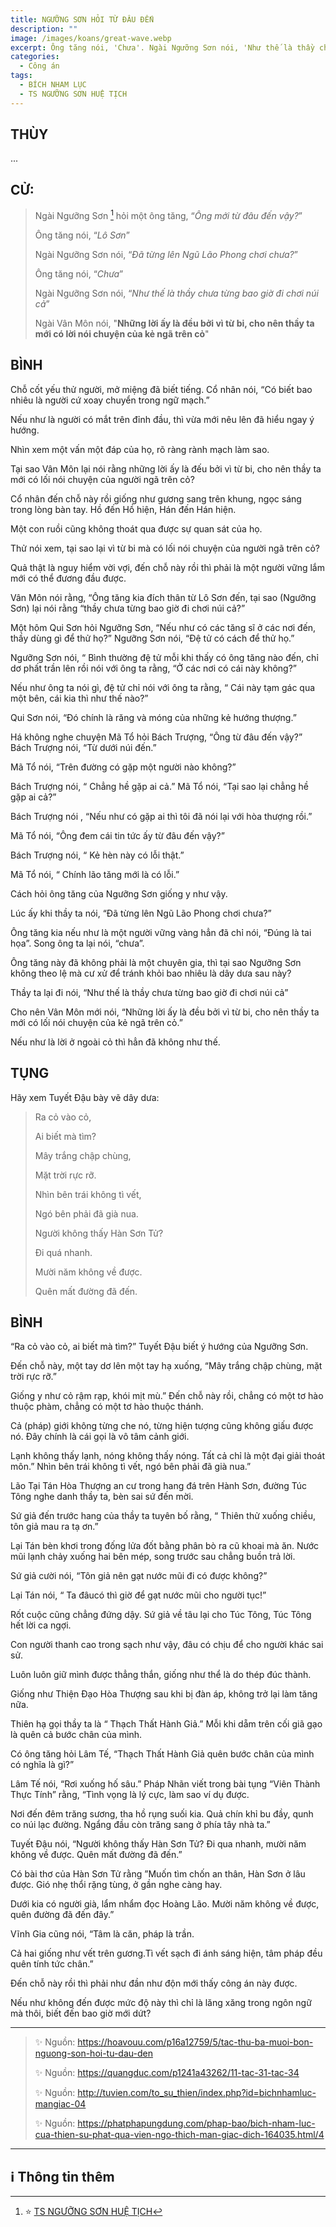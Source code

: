 ```yaml
---
title: NGƯỠNG SƠN HỎI TỪ ĐÂU ĐẾN
description: ""
image: /images/koans/great-wave.webp
excerpt: Ông tăng nói, 'Chưa'. Ngài Ngưỡng Sơn nói, 'Như thế là thầy chưa từng bao giờ đi chơi núi cả'
categories:
  - Công án
tags:
  - BÍCH NHAM LỤC
  - TS NGƯỠNG SƠN HUỆ TỊCH
---
```


## THÙY

...

## CỬ:

> Ngài Ngưỡng Sơn [^1] hỏi một ông tăng, “_Ông mới từ đâu đến vậy?_”
>
> Ông tăng nói, “_Lô Sơn_”
>
> Ngài Ngưỡng Sơn nói, “_Đã từng lên Ngũ Lão Phong chơi chưa?_”
>
> Ông tăng nói, “_Chưa_”
>
> Ngài Ngưỡng Sơn nói, “_Như thế là thầy chưa từng bao giờ đi chơi núi cả_”
>
> Ngài Vân Môn nói, "**Những lời ấy là đều bởi vì từ bi, cho nên thầy ta mới có lời nói chuyện của kẻ ngã trên cỏ**"

## BÌNH

Chỗ cốt yếu thử người, mở miệng đã biết tiếng. Cổ nhân nói, “Có biết bao nhiêu là người cứ xoay chuyển trong ngữ mạch.”

Nếu như là người có mắt trên đỉnh đầu, thì vừa mới nêu lên đã hiểu ngay ý hướng.

Nhìn xem một vấn một đáp của họ, rõ ràng rành mạch làm sao.

Tại sao Vân Môn lại nói rằng những lời ấy là đếu bởi vì từ bi, cho nên thầy ta mới có lối nói chuyện của người ngã trên cỏ?

Cổ nhân đến chỗ này rồi giống như gương sang trên khung, ngọc sáng trong lòng bàn tay. Hồ đến Hồ hiện, Hán đến Hán hiện.

Một con ruồi cũng không thoát qua được sự quan sát của họ.

Thử nói xem, tại sao lại vì từ bi mà có lối nói chuyện của người ngã trên cỏ?

Quả thật là nguy hiểm vời vợi, đến chỗ này rồi thì phải là một người vững lắm mới có thể đương đầu được.

Vân Môn nói rằng, “Ông tăng kia đích thân từ Lô Sơn đến, tại sao (Ngưỡng Sơn) lại nói rằng “thầy chưa từng bao giờ đi chơi núi cả?”

Một hôm Qui Sơn hỏi Ngưỡng Sơn, “Nếu như có các tăng sĩ ở các nơi đến, thầy dùng gì để thử họ?” Ngưỡng Sơn nói, “Đệ tử có cách để thử họ.”

Ngưỡng Sơn nói, “ Bình thường đệ tử mỗi khi thấy có ông tăng nào đến, chỉ dơ phất trần lên rồi nói với ông ta rằng, “Ở các nơi có cái này không?”

Nếu như ông ta nói gì, đệ tử chỉ nói với ông ta rằng, “ Cái này tạm gác qua một bên, cái kia thì như thế nào?”

Qui Sơn nói, “Đó chính là răng và móng của những kẻ hướng thượng.”

Há không nghe chuyện Mã Tổ hỏi Bách Trượng, “Ông từ đâu đến vậy?” Bách Trượng nói, “Từ dưới núi đến.”

Mã Tổ nói, “Trên đường có gặp một người nào không?”

Bách Trượng nói, “ Chẳng hề gặp ai cả.” Mã Tổ nói, “Tại sao lại chẳng hề gặp ai cả?”

Bách Trượng nói , “Nếu như có gặp ai thì tôi đã nói lại với hòa thượng rồi.”

Mã Tổ nói, “Ông đem cái tin tức ấy từ đâu đến vậy?”

Bách Trượng nói, “ Kẻ hèn này có lỗi thật.”

Mã Tổ nói, “ Chính lão tăng mới là có lỗi.”

Cách hỏi ông tăng của Ngưỡng Sơn giống y như vậy.

Lúc ấy khi thầy ta nói, “Đã từng lên Ngũ Lão Phong chơi chưa?”

Ông tăng kia nếu như là một người vững vàng hẳn đã chỉ nói, “Đúng là tai họa”. Song ông ta lại nói, “chưa”.

Ông tăng này đã không phải là một chuyên gia, thì tại sao Ngưỡng Sơn không theo lệ mà cư xử để tránh khỏi bao nhiêu là dây dưa sau này?

Thầy ta lại đi nói, “Như thế là thầy chưa từng bao giờ đi chơi núi cả”

Cho nên Vân Môn mới nói, “Những lời ấy là đều bởi vì từ bi, cho nên thầy ta mới có lối nói chuyện của kẻ ngã trên cỏ.”

Nếu như là lời ở ngoài cỏ thì hẳn đã không như thế.

## TỤNG

Hãy xem Tuyết Đậu bày vẽ dây dưa:

> Ra cỏ vào cỏ,
>
> Ai biết mà tìm?
>
> Mây trắng chập chùng,
>
> Mặt trời rực rỡ.
>
> Nhìn bên trái không tì vết,
>
> Ngó bên phải đã già nua.
>
> Người không thấy Hàn Sơn Tử?
>
> Đi quá nhanh.
>
> Mười năm không về được.
>
> Quên mất đường đã đến.

## BÌNH

“Ra cỏ vào cỏ, ai biết mà tìm?” Tuyết Đậu biết ý hướng của Ngưỡng Sơn.

Đến chỗ này, một tay dơ lên một tay hạ xuống, “Mây trắng chập chùng, mặt trời rực rỡ.”

Giống y như cỏ rậm rạp, khói mịt mù.” Đến chỗ này rồi, chẳng có một tơ hào thuộc phàm, chẳng có một tơ hào thuộc thánh.

Cả (pháp) giới không từng che nó, từng hiện tượng cũng không giấu được nó. Đây chính là cái gọi là vô tâm cảnh giới.

Lạnh không thấy lạnh, nóng không thấy nóng. Tất cả chỉ là một đại giải thoát môn.” Nhìn bên trái không tì vết, ngó bên phải đã già nua.”

Lão Tại Tán Hòa Thượng an cư trong hang đá trên Hành Sơn, đường Túc Tông nghe danh thầy ta, bèn sai sứ đến mời.

Sứ giả đến trước hang của thầy ta tuyên bố rằng, “ Thiên thử xuống chiều, tôn giả mau ra tạ ơn.”

Lại Tán bèn khơi trong đống lửa đốt bằng phân bò ra cũ khoai mà ăn. Nước mũi lạnh chảy xuống hai bên mép, song trước sau chẳng buồn trả lời.

Sứ giả cười nói, “Tôn giả nên gạt nước mũi đi có được không?”

Lại Tán nói, “ Ta đâucó thì giờ để gạt nước mũi cho người tục!”

Rốt cuộc cũng chẳng đứng dậy. Sứ giả về tâu lại cho Túc Tông, Túc Tông hết lời ca ngợi.

Con người thanh cao trong sạch như vậy, đâu có chịu để cho người khác sai sử.

Luôn luôn giữ mình được thẳng thắn, giống như thể là do thép đúc thành.

Giống như Thiện Đạo Hòa Thượng sau khi bị đàn áp, không trở lại làm tăng nữa.

Thiên hạ gọi thầy ta là “ Thạch Thất Hành Giả.” Mỗi khi dẵm trên cối giã gạo là quên cả bước chân của mình.

Có ông tăng hỏi Lâm Tế, “Thạch Thất Hành Giả quên bước chân của mình có nghĩa là gì?”

Lâm Tế nói, “Rơi xuống hố sâu.” Pháp Nhãn viết trong bài tụng “Viên Thành Thực Tính” rằng, “Tình vọng là lý cực, làm sao ví dụ được.

Nơi đến đêm trăng sương, tha hồ rụng suối kia. Quả chín khỉ bu đầy, qunh co núi lạc đường. Ngẩng đầu còn trăng sang ở phía tây nhà ta.”

Tuyết Đậu nói, “Người không thấy Hàn Sơn Tử? Đi qua nhanh, mười năm không về được. Quên mất đường đã đến.”

Có bài thơ của Hàn Sơn Tử rằng ”Muốn tìm chốn an thân, Hàn Sơn ở lâu được. Gió nhẹ thổi rặng tùng, ở gần nghe càng hay.

Dưới kia có người già, lẩm nhẩm đọc Hoàng Lão. Mười năm không về được, quên đường đã đến đây.”

Vĩnh Gia cũng nói, “Tâm là căn, pháp là trần.

Cả hai giống như vết trên gương.Tì vết sạch đi ánh sáng hiện, tâm pháp đều quên tính tức chân.”

Đến chỗ này rồi thì phải như đần như độn mới thấy công án này được.

Nếu như không đến được mức độ này thì chỉ là lăng xăng trong ngôn ngữ mà thôi, biết đến bao giờ mới dứt?

<hr class="blog-rule" />

> ✨ Nguồn: https://hoavouu.com/p16a12759/5/tac-thu-ba-muoi-bon-nguong-son-hoi-tu-dau-den
>
> ✨ Nguồn: https://quangduc.com/p1241a43262/11-tac-31-tac-34
>
> ✨ Nguồn: http://tuvien.com/to_su_thien/index.php?id=bichnhamluc-mangiac-04
>
> ✨ Nguồn: https://phatphapungdung.com/phap-bao/bich-nham-luc-cua-thien-su-phat-qua-vien-ngo-thich-man-giac-dich-164035.html/4

<hr class="blog-rule" />

## ℹ️ Thông tin thêm

[^1]: ⭐️ <a href="https://blog.phapthihoi.org/gt-member/ts-nguong-son-hue-tich/" target="_blank">TS NGƯỠNG SƠN HUỆ TỊCH</a>
